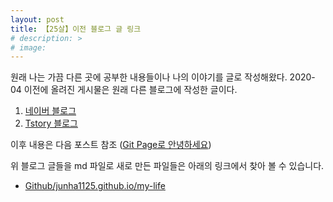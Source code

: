 ```yaml
---
layout: post
title: 【25살】이전 블로그 글 링크
# description: >
# image: 
---
```




원래 나는 가끔 다른 곳에 공부한 내용들이나 나의 이야기를 글로 작성해왔다.
2020-04 이전에 올려진 게시물은 원래 다른 블로그에 작성한 글이다.

1. [네이버 블로그](https://blog.naver.com/sb020518)
2. [Tstory 블로그](https://junha1125.tistory.com/)

이후 내용은 다음 포스트 참조 ([Git Page로 안녕하세요](https://junha1125.github.io/blog/my-life/2020-04-17-HI/))



위 블로그 글들을 md 파일로 새로 만든 파일들은 아래의 링크에서 찾아 볼 수 있습니다.

- [Github/junha1125.github.io/my-life](https://github.com/junha1125/junha1125.github.io/tree/master/my-life)





